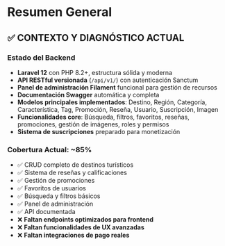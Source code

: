 # Resumen General

## ✅ CONTEXTO Y DIAGNÓSTICO ACTUAL

### Estado del Backend
- **Laravel 12** con PHP 8.2+, estructura sólida y moderna
- **API RESTful versionada** (`/api/v1/`) con autenticación Sanctum
- **Panel de administración Filament** funcional para gestión de recursos
- **Documentación Swagger** automática y completa
- **Modelos principales implementados**: Destino, Región, Categoría, Característica, Tag, Promoción, Reseña, Usuario, Suscripción, Imagen
- **Funcionalidades core**: Búsqueda, filtros, favoritos, reseñas, promociones, gestión de imágenes, roles y permisos
- **Sistema de suscripciones** preparado para monetización

### Cobertura Actual: ~85%
- ✅ CRUD completo de destinos turísticos
- ✅ Sistema de reseñas y calificaciones
- ✅ Gestión de promociones
- ✅ Favoritos de usuarios
- ✅ Búsqueda y filtros básicos
- ✅ Panel de administración
- ✅ API documentada
- ❌ **Faltan endpoints optimizados para frontend**
- ❌ **Faltan funcionalidades de UX avanzadas**
- ❌ **Faltan integraciones de pago reales** 